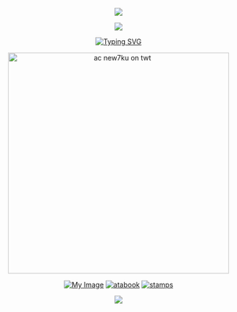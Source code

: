 <p align="center">
  <img src="https://files.catbox.moe/apgtem.png" />
</p>
<p align="center">
  <img src="https://komarev.com/ghpvc/?username=wataru-hibiki&style=plastic&label=⠀⠀(ꈍᴗꈍ)⠀⠀&color=bbc5d4" />
</p>
<p align="center">
<a href="https://git.io/typing-svg"><img src="https://readme-typing-svg.demolab.com?font=Kalnia&weight=500&duration=2650&pause=1000&color=BBC5D4&width=435&lines=%E2%A0%80%E2%A0%80%E2%A0%80%E2%A0%80%E2%A0%80%E2%A0%80%E2%A0%80%E2%A0%80WHEREVER+YOU+GO%2C;%E2%A0%80%E2%A0%80%E2%A0%80%E2%A0%80I+WON'T+BE+FAR+TO+FOLLOW+.%E1%90%9F" alt="Typing SVG" /></a>
</p>
<p align="center">
    <img width="450" src="https://files.catbox.moe/1mnrhz.png" alt="ac new7ku on twt">
</p>
<p align="center">
<p align="center"> <a href="https://rentry.co/kevin">
  <img src="https://files.catbox.moe/q7v1xg.png" alt="My Image" /></a> <a href="https://kevin.atabook.org/">
  <img src="https://files.catbox.moe/qczzgt.png" alt="atabook" /></a> <a href="https://rentry.co/kevin">
  <img src="https://files.catbox.moe/ek16mw.png" alt="stamps" /></a> <a href="https://github.com/wataru-hibiki/boombox/blob/main/README.md">
<p align="center">
  <img src="https://files.catbox.moe/743r9c.png" />
</p>
